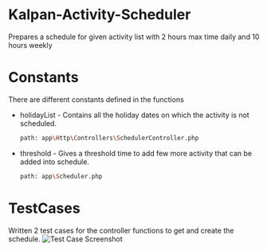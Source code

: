 # Kalpan-Activity-Scheduler
Prepares a schedule for given activity list  with 2 hours max time daily and 10 hours weekly 

# Constants
There are different constants defined in the functions 
 - holidayList - Contains all the holiday dates on which the activity is not scheduled.
    ```bash
    path: app\Http\Controllers\SchedulerController.php

 - threshold - Gives a threshold time to add few more activity that can be added into schedule.
    ```bash
    path: app\Scheduler.php

# TestCases
Written 2 test cases for the controller functions to get and create the schedule.
![Test Case Screenshot](./public/images/Kalpan-Test-Cases.png)